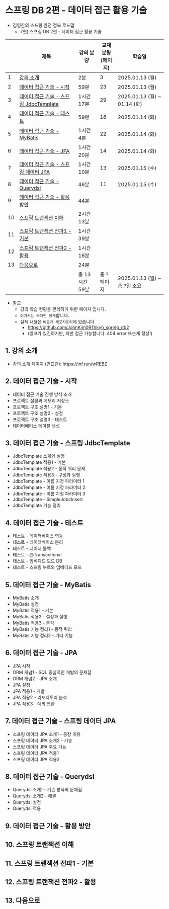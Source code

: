 # 스프링 DB 2편 - 데이터 접근 활용 기술

- 김영한의 스프링 완전 정복 로드맵
  - 7편) 스프링 DB 2편 - 데이터 접근 활용 기술

|    | 제목                                                              | 강의 분량      | 교재 분량<br>(페이지) | 학습일                          |
|----|-----------------------------------------------------------------|------------|----------------|------------------------------|
| 1  | [강의 소개](#1-강의-소개)                                               | 2분         | 3              | 2025.01.13 (월)               |
| 2  | [데이터 접근 기술 - 시작](#2-데이터-접근-기술---시작)                             | 59분        | 23             | 2025.01.13 (월)               |
| 3  | [데이터 접근 기술 - 스프링 JdbcTemplate](#3-데이터-접근-기술---스프링-jdbctemplate) | 1시간 17분    | 29             | 2025.01.13 (월) ~ 01.14 (화)   |
| 4  | [데이터 접근 기술 - 테스트](#4-데이터-접근-기술---테스트)                           | 59분        | 18             | 2025.01.14 (화)               |
| 5  | [데이터 접근 기술 - MyBatis](#5-데이터-접근-기술---mybatis)                   | 1시간 4분     | 22             | 2025.01.14 (화)               |
| 6  | [데이터 접근 기술 - JPA](#6-데이터-접근-기술---jpa)                           | 1시간 20분    | 14             | 2025.01.14 (화)               |
| 7  | [데이터 접근 기술 - 스프링 데이터 JPA](#7-데이터-접근-기술---스프링-데이터-jpa)           | 1시간 10분    | 13             | 2025.01.15 (수)               |
| 8  | [데이터 접근 기술 - Querydsl](#8-데이터-접근-기술---querydsl)                 | 46분        | 11             | 2025.01.15 (수)               |
| 9  | [데이터 접근 기술 - 활용 방안](#9-데이터-접근-기술---활용-방안)                       | 44분        |                |                              |
| 10 | [스프링 트랜잭션 이해](#10-스프링-트랜잭션-이해)                                  | 2시간 13분    |                |                              |
| 11 | [스프링 트랜잭션 전파1 - 기본](#11-스프링-트랜잭션-전파1---기본)                      | 1시간 39분    |                |                              |
| 12 | [스프링 트랜잭션 전파2 - 활용](#12-스프링-트랜잭션-전파2---활용)                      | 1시간 16분    |                |                              |
| 13 | [다음으로](#13-다음으로)                                                | 24분        |                |                              |
|    |                                                                 | 총 13시간 59분 | 총 ? 페이지        | 2025.01.13 (월) ~ <br>총 ?일 소요 |

- 참고
  - 강의 학습 현황을 관리하기 위한 페이지 입니다.
  - `여기서는 목차만 공개`합니다.
  - 실제 내용은 `비공개 레포지토리`에 있습니다.
    - https://github.com/JohnKim0911/kyh_spring_db2
    - (링크가 있긴하지만, 저만 접근 가능합니다. 404 error 뜨는게 정상!)

## 1. 강의 소개

- 강의 소개 페이지 (인프런): https://inf.run/wREBZ

## 2. 데이터 접근 기술 - 시작

- 데이터 접근 기술 진행 방식 소개
- 프로젝트 설정과 메모리 저장소
- 프로젝트 구조 설명1 - 기본
- 프로젝트 구조 설명2 - 설정
- 프로젝트 구조 설명3 - 테스트
- 데이터베이스 테이블 생성

## 3. 데이터 접근 기술 - 스프링 JdbcTemplate

- JdbcTemplate 소개와 설정
- JdbcTemplate 적용1 - 기본
- JdbcTemplate 적용2 - 동적 쿼리 문제
- JdbcTemplate 적용3 - 구성과 실행
- JdbcTemplate - 이름 지정 파라미터 1
- JdbcTemplate - 이름 지정 파라미터 2
- JdbcTemplate - 이름 지정 파라미터 3
- JdbcTemplate - SimpleJdbcInsert
- JdbcTemplate 기능 정리

## 4. 데이터 접근 기술 - 테스트

- 테스트 - 데이터베이스 연동
- 테스트 - 데이터베이스 분리
- 테스트 - 데이터 롤백
- 테스트 - @Transactional
- 테스트 - 임베디드 모드 DB
- 테스트 - 스프링 부트와 임베디드 모드

## 5. 데이터 접근 기술 - MyBatis

- MyBatis 소개
- MyBatis 설정
- MyBatis 적용1 - 기본
- MyBatis 적용2 - 설정과 실행
- MyBatis 적용3 - 분석
- MyBatis 기능 정리1 - 동적 쿼리
- MyBatis 기능 정리2 - 기타 기능

## 6. 데이터 접근 기술 - JPA

- JPA 시작
- ORM 개념1 - SQL 중심적인 개발의 문제점
- ORM 개념2 - JPA 소개
- JPA 설정
- JPA 적용1 - 개발
- JPA 적용2 - 리포지토리 분석
- JPA 적용3 - 예외 변환

## 7. 데이터 접근 기술 - 스프링 데이터 JPA

- 스프링 데이터 JPA 소개1 - 등장 이유
- 스프링 데이터 JPA 소개2 - 기능
- 스프링 데이터 JPA 주요 기능
- 스프링 데이터 JPA 적용1
- 스프링 데이터 JPA 적용2

## 8. 데이터 접근 기술 - Querydsl

- Querydsl 소개1 - 기존 방식의 문제점
- Querydsl 소개2 - 해결
- Querydsl 설정
- Querydsl 적용

## 9. 데이터 접근 기술 - 활용 방안

## 10. 스프링 트랜잭션 이해

## 11. 스프링 트랜잭션 전파1 - 기본

## 12. 스프링 트랜잭션 전파2 - 활용

## 13. 다음으로